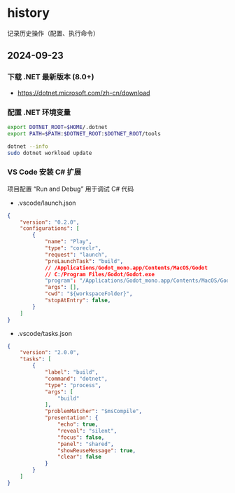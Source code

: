 # history

记录历史操作（配置、执行命令）

## 2024-09-23

### 下载 .NET 最新版本 (8.0+)

- <https://dotnet.microsoft.com/zh-cn/download>

### 配置 .NET 环境变量

```sh
export DOTNET_ROOT=$HOME/.dotnet
export PATH=$PATH:$DOTNET_ROOT:$DOTNET_ROOT/tools

dotnet --info
sudo dotnet workload update
```

### VS Code 安装 C# 扩展

项目配置 “Run and Debug” 用于调试 C# 代码

- .vscode/launch.json

```json
{
    "version": "0.2.0",
    "configurations": [
        {
            "name": "Play",
            "type": "coreclr",
            "request": "launch",
            "preLaunchTask": "build",
            // /Applications/Godot_mono.app/Contents/MacOS/Godot
            // C:/Program Files/Godot/Godot.exe
            "program": "/Applications/Godot_mono.app/Contents/MacOS/Godot",
            "args": [],
            "cwd": "${workspaceFolder}",
            "stopAtEntry": false,
        }
    ]
}
```

- .vscode/tasks.json

```json
{
    "version": "2.0.0",
    "tasks": [
        {
            "label": "build",
            "command": "dotnet",
            "type": "process",
            "args": [
                "build"
            ],
            "problemMatcher": "$msCompile",
            "presentation": {
                "echo": true,
                "reveal": "silent",
                "focus": false,
                "panel": "shared",
                "showReuseMessage": true,
                "clear": false
            }
        }
    ]
}
```
